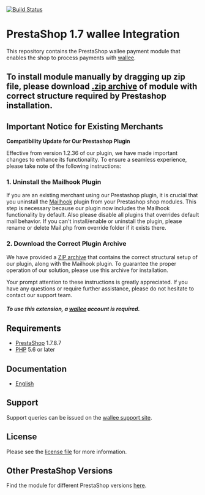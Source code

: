 [![Build Status](https://travis-ci.org/wallee-payment/prestashop-1.7.svg?branch=master)](https://travis-ci.org/wallee-payment/prestashop-1.7)



# PrestaShop 1.7 wallee Integration
This repository contains the PrestaShop wallee payment module that enables the shop to process payments with [wallee](https://www.wallee.com).

## To install module manually by dragging up zip file, please download [.zip archive](https://plugin-documentation.wallee.com/wallee-payment/prestashop-1.7/1.2.44/wallee.zip) of module with correct structure required by Prestashop installation.

## Important Notice for Existing Merchants

**Compatibility Update for Our Prestashop Plugin**

Effective from version 1.2.36 of our plugin, we have made important changes to enhance its functionality. To ensure a seamless experience, please take note of the following instructions:

### 1. Uninstall the Mailhook Plugin

If you are an existing merchant using our Prestashop plugin, it is crucial that you uninstall the [Mailhook](https://github.com/wallee-payment/prestashop-mailhook) plugin from your Prestashop shop modules. This step is necessary because our plugin now includes the Mailhook functionality by default. 
Also please disable all plugins that overrides default mail behavior. If you can't install/enable or uninstall the plugin, please rename or delete Mail.php from override folder if it exists there.

### 2. Download the Correct Plugin Archive

We have provided a [ZIP archive](#WalleeDocPath(/wallee.zip)) that contains the correct structural setup of our plugin, along with the Mailhook plugin. To guarantee the proper operation of our solution, please use this archive for installation.

Your prompt attention to these instructions is greatly appreciated. If you have any questions or require further assistance, please do not hesitate to contact our support team.


##### To use this extension, a [wallee](https://app-wallee.com/user/signup) account is required.

## Requirements

* [PrestaShop](https://www.prestashop.com/) 1.7.8.7
* [PHP](http://php.net/) 5.6 or later

## Documentation

* [English](https://plugin-documentation.wallee.com/wallee-payment/prestashop-1.7/1.2.44/docs/en/documentation.html)

## Support

Support queries can be issued on the [wallee support site](https://app-wallee.com/space/select?target=/support).

## License

Please see the [license file](https://github.com/wallee-payment/prestashop-1.7/blob/1.2.44/LICENSE) for more information.

## Other PrestaShop Versions

Find the module for different PrestaShop versions [here](../../../prestashop).
